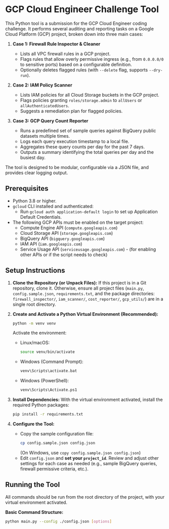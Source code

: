 # GCP Cloud Engineer Challenge Tool

This Python tool is a submission for the GCP Cloud Engineer coding challenge. It performs several auditing and reporting tasks on a Google Cloud Platform (GCP) project, broken down into three main cases:

1.  **Case 1: Firewall Rule Inspector & Cleaner**
    * Lists all VPC firewall rules in a GCP project.
    * Flags rules that allow overly permissive ingress (e.g., from `0.0.0.0/0` to sensitive ports) based on a configurable definition.
    * Optionally deletes flagged rules (with `--delete` flag, supports `--dry-run`).

2.  **Case 2: IAM Policy Scanner**
    * Lists IAM policies for all Cloud Storage buckets in the GCP project.
    * Flags policies granting `roles/storage.admin` to `allUsers` or `allAuthenticatedUsers`.
    * Suggests a remediation plan for flagged policies.

3.  **Case 3: GCP Query Count Reporter**
    * Runs a predefined set of sample queries against BigQuery public datasets multiple times.
    * Logs each query execution timestamp to a local file.
    * Aggregates these query counts per day for the past 7 days.
    * Outputs a summary identifying the total queries per day and the busiest day.

The tool is designed to be modular, configurable via a JSON file, and provides clear logging output.

## Prerequisites

* Python 3.8 or higher.
* `gcloud` CLI installed and authenticated:
    * Run `gcloud auth application-default login` to set up Application Default Credentials.
* The following GCP APIs must be enabled on the target project:
    * Compute Engine API (`compute.googleapis.com`)
    * Cloud Storage API (`storage.googleapis.com`)
    * BigQuery API (`bigquery.googleapis.com`)
    * IAM API (`iam.googleapis.com`)
    * Service Usage API (`serviceusage.googleapis.com`) - (for enabling other APIs or if the script needs to check)

## Setup Instructions

1.  **Clone the Repository (or Unpack Files):**
    If this project is in a Git repository, clone it. Otherwise, ensure all project files (`main.py`, `config.sample.json`, `requirements.txt`, and the package directories: `firewall_inspector/`, `iam_scanner/`, `cost_reporter/`, `gcp_utils/`) are in a single root directory.

2.  **Create and Activate a Python Virtual Environment (Recommended):**
    ```bash
    python -m venv venv
    ```
    Activate the environment:
    * Linux/macOS:
        ```bash
        source venv/bin/activate
        ```
    * Windows (Command Prompt):
        ```bash
        venv\Scripts\activate.bat
        ```
    * Windows (PowerShell):
        ```bash
        venv\Scripts\Activate.ps1
        ```

3.  **Install Dependencies:**
    With the virtual environment activated, install the required Python packages:
    ```bash
    pip install -r requirements.txt
    ```

4.  **Configure the Tool:**
    * Copy the sample configuration file:
        ```bash
        cp config.sample.json config.json
        ```
        (On Windows, use `copy config.sample.json config.json`)
    * Edit `config.json` and **set your `project_id`**. Review and adjust other settings for each case as needed (e.g., sample BigQuery queries, firewall permissive criteria, etc.).

## Running the Tool

All commands should be run from the root directory of the project, with your virtual environment activated.

**Basic Command Structure:**
```bash
python main.py --config ./config.json [options]